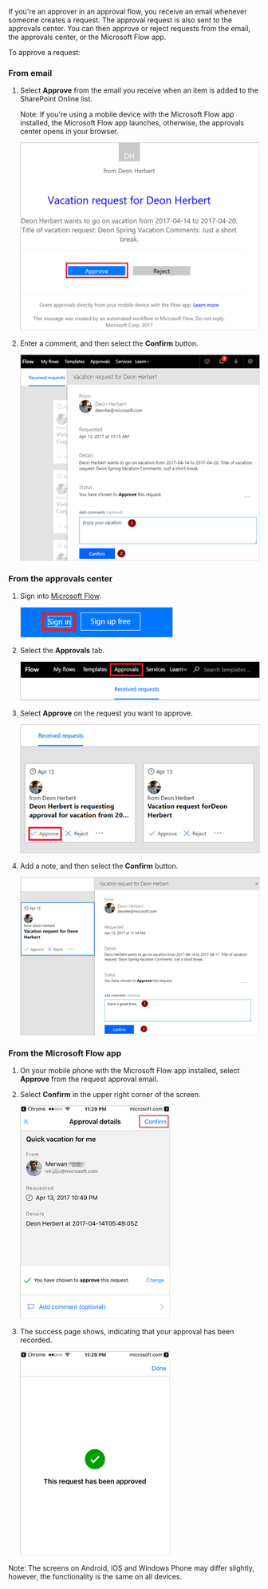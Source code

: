 If you're an approver in an approval flow, you receive an email whenever someone creates a request. The approval request is also sent to the approvals center. You can then approve or reject requests from the email, the approvals center, or the Microsoft Flow app.

To approve a request:

### From email

1. Select **Approve** from the email you receive when an item is added to the SharePoint Online list.

     Note: If you're using a mobile device with the Microsoft Flow app installed, the Microsoft Flow app launches, otherwise, the approvals center opens in your browser.

    ![request email](../includes/media/modern-approvals/email-approval-request.png)

1. Enter a comment, and then select the **Confirm** button.

    ![enter comment](../includes/media/modern-approvals/request-in-approval-center.png)

### From the approvals center

1. Sign into [Microsoft Flow](https://flow.microsoft.com).

    ![sign in](../includes/media/modern-approvals/sign-in.png)

1. Select the **Approvals** tab.

    ![create from blank](../includes/media/modern-approvals/approvals-tab.png)

1. Select **Approve** on the request you want to approve.

    ![create from blank](../includes/media/modern-approvals/approvals-cards.png)

1. Add a note, and then select the **Confirm** button.

    ![add note then confirm](../includes/media/modern-approvals/approval-selection-card.png)

### From the Microsoft Flow app

1. On your mobile phone with the Microsoft Flow app installed, select **Approve** from the request approval email.

1. Select **Confirm** in the upper right corner of the screen.

    ![select confirm](../includes/media/modern-approvals/mobile-approval.png)

1. The success page shows, indicating that your approval has been recorded.

    ![success page](../includes/media/modern-approvals/mobile-approval-confirmation.png)

Note: The screens on Android, iOS and Windows Phone may differ slightly, however, the functionality is the same on all devices.